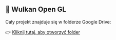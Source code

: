 ## 📁 Wulkan Open GL

Cały projekt znajduje się w folderze Google Drive:

👉 [Kliknij tutaj, aby otworzyć folder](https://drive.google.com/drive/folders/1nK05DpSAi04xve-7JHQ-4Ed8LZSD9ucs?usp=drive_link)
